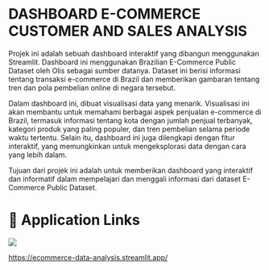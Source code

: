 # DASHBOARD E-COMMERCE CUSTOMER AND SALES ANALYSIS

Projek ini adalah sebuah dashboard interaktif yang dibangun menggunakan Streamlit. Dashboard ini menggunakan Brazilian E-Commerce Public Dataset oleh Olis sebagai sumber datanya. Dataset ini berisi informasi tentang transaksi e-commerce di Brazil dan memberikan gambaran tentang tren dan pola pembelian online di negara tersebut.

Dalam dashboard ini, dibuat visualisasi data yang menarik. Visualisasi ini akan membantu untuk memahami berbagai aspek penjualan e-commerce di Brazil, termasuk informasi tentang kota dengan jumlah penjual terbanyak, kategori produk yang paling populer, dan tren pembelian selama periode waktu tertentu. Selain itu, dashboard ini juga dilengkapi dengan fitur interaktif, yang memungkinkan untuk mengeksplorasi data dengan cara yang lebih dalam.

Tujuan dari projek ini adalah untuk memberikan dashboard yang interaktif dan informatif dalam mempelajari dan menggali informasi dari dataset E-Commerce Public Dataset.


# 🔗 Application Links
[![](https://www.flaticon.com/free-icon/link_455691?term=link&page=1&position=1&origin=tag&related_id=455691)](https://katherineoelsner.com/)

https://ecommerce-data-analysis.streamlit.app/
